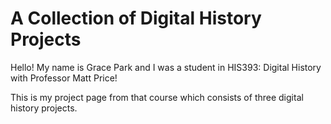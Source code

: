 # A Collection of Digital History Projects 

Hello! My name is Grace Park and I was a student in HIS393: Digital History with Professor Matt Price! 

This is my project page from that course which consists of three digital history projects.







